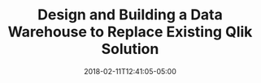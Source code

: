 ---
title: Design and Building a Data Warehouse to Replace Existing Qlik Solution
date: 2018-02-11T12:41:05-05:00
description: >
  Samskip is a transportation company that has grown through numerous acquisitions. Due to the complex and fragmented IT landscape, there was an urgent need to make data centrally available. A data platform was developed and a pilot report was created to demonstrate the value of the platform. I developed ETL from AS400 (DB2) and other on-premises systems, implemented and configured Azure environments, translated logic from QlikView reports into data marts, and trained staff on the use of Data Factory.
tags: 
  - Motion10
  - Analysis Services
  - Azure SQL Database
  - Azure Data Factory
  - Azure Blob Storage
  - PowerBI
  - AS400
  - DB2
duration: 3
weight: 12
client: Samskip
role: Data Engineer
---